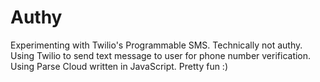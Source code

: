 # Authy
Experimenting with Twilio's Programmable SMS. Technically not authy. Using Twilio to send text message to user for phone number verification. Using Parse Cloud written in JavaScript. Pretty fun :)
